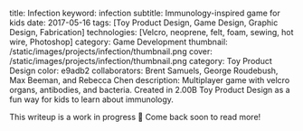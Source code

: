 title: Infection
keyword: infection
subtitle: Immunology-inspired game for kids
date: 2017-05-16
tags: [Toy Product Design, Game Design, Graphic Design, Fabrication]
technologies: [Velcro, neoprene, felt, foam, sewing, hot wire, Photoshop]
category: Game Development
thumbnail: /static/images/projects/infection/thumbnail.png
cover: /static/images/projects/infection/thumbnail.png
category: Toy Product Design
color: e9adb2
collaborators: Brent Samuels, George Roudebush, Max Beeman, and Rebecca Chen
description: Multiplayer game with velcro organs, antibodies, and bacteria. Created in 2.00B Toy Product Design as a fun way for kids to learn about immunology.

This writeup is a work in progress 🙊 Come back soon to read more!